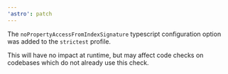 ```yaml
---
'astro': patch
---
```


The `noPropertyAccessFromIndexSignature` typescript configuration option was added to the `strictest` profile.

This will have no impact at runtime, but may affect code checks on codebases which do not already use this check.
